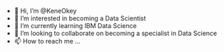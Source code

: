 - 👋 Hi, I’m @KeneOkey
- 👀 I’m interested in becoming a Data Scientist
- 🌱 I’m currently learning IBM Data Science
- 💞️ I’m looking to collaborate on becoming a specialist in Data Science
- 📫 How to reach me ...

<!---
KeneOkey/KeneOkey is a ✨ special ✨ repository because its `README.md` (this file) appears on your GitHub profile.
You can click the Preview link to take a look at your changes.
--->
